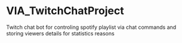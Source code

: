 # VIA_TwitchChatProject
Twitch chat bot for controling spotify playlist via chat commands and storing viewers details for statistics reasons 
